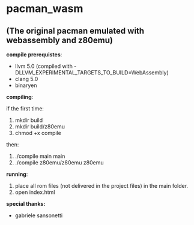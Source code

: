 # pacman_wasm 
## (The original pacman emulated with webassembly and z80emu)

**compile prerequistes**:
* llvm 5.0 (compiled with -DLLVM_EXPERIMENTAL_TARGETS_TO_BUILD=WebAssembly)
* clang 5.0
* binaryen

**compiling**:

if the first time: 
1. mkdir build 
2. mkdir build/z80emu
3. chmod +x compile

then:
1. ./compile main main
2. ./compile z80emu/z80emu z80emu


**running**: 
1. place all rom files (not delivered in the project files) in the main folder.
2. open index.html

**special thanks:**
* gabriele sansonetti
